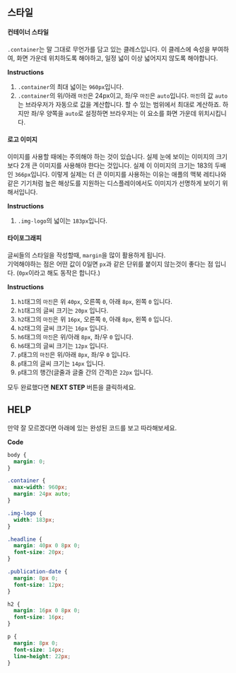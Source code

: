 ## 스타일
#### 컨테이너 스타일
`.container`는 말 그대로 무언가를 담고 있는 클레스입니다. 이 클레스에 속성을 부여하여, 화면 가운데 위치하도록 해야하고, 일정 넓이 이상 넓어지지 않도록 해야합니다.  

**Instructions**
1. `.container`의 최대 넓이는 `960px`입니다.
1. `.container`의 위/아래 `마진`은 24px이고, 좌/우 `마진`은 `auto`입니다. `마진`의 값 `auto`는 브라우저가 자동으로 값을 계산합니다. 할 수 있는 범위에서 최대로 계산하죠. 하지만 좌/우 양쪽을 `auto`로 설정하면 브라우저는 이 요소를 화면 가운데 위치시킵니다.

#### 로고 이미지
이미지를 사용할 때에는 주의해야 하는 것이 있습니다. 
실제 눈에 보이는 이미지의 크기보다 2개 큰 이미지를 사용해야 한다는 것입니다. 
실제 이 이미지의 크기는 183의 두배인 `366px`입니다. 
이렇게 실제는 더 큰 이미지를 사용하는 이유는 애플의 맥북 레티나와 같은 기기처럼 높은 해상도를 지원하는 디스플레이에서도 
이미지가 선명하게 보이기 위해서입니다.

**Instructions**
1. `.img-logo`의 넓이는 `183px`입니다.  

#### 타이포그래피
글씨들의 스타일을 작성할때, `margin`을 많이 활용하게 됩니다.   
기억해야하는 점은 어떤 값이 0일면 `px`과 같은 단위를 붙이지 않는것이 좋다는 점 입니다. (`0px`이라고 해도 동작은 합니다.)

**Instructions**
1. `h1`태그의 `마진`은 위 `40px`, 오른쪽 `0`, 아래 `8px`, 왼쪽 `0` 입니다.
1. `h1`태그의 글씨 크기는 `20px` 입니다.
1. `h2`태그의 `마진`은 위 `16px`, 오른쪽 `0`, 아래 `8px`, 왼쪽 `0` 입니다.
1. `h2`태그의 글씨 크기는 `16px` 입니다.
1. `h6`태그의 `마진`은 위/아래 `8px`, 좌/우 `0` 입니다.
1. `h6`태그의 글씨 크기는 `12px` 입니다.
1. `p`태그의 `마진`은 위/아래 `8px`, 좌/우 `0` 입니다.
1. `p`태그의 글씨 크기는 `14px` 입니다.
1. `p`태그의 행간(글줄과 글줄 간의 간격)은 `22px` 입니다.


모두 완료했다면 **NEXT STEP** 버튼을 클릭하세요.
 

## HELP 
만약 잘 모르겠다면 아래에 있는 완성된 코드를 보고 따라해보세요. 

**Code**
```css
body {
  margin: 0;
}

.container {
  max-width: 960px;
  margin: 24px auto;
}

.img-logo {
  width: 183px;
}

.headline {
  margin: 40px 0 8px 0;
  font-size: 20px;
}

.publication-date {
  margin: 8px 0;
  font-size: 12px;
}

h2 {
  margin: 16px 0 8px 0;
  font-size: 16px;
}

p {
  margin: 8px 0;
  font-size: 14px;
  line-height: 22px;
}
``` 
